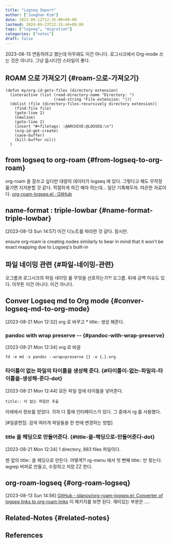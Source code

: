 ```yaml
---
title: "Logseq Import"
author: ["Junghan Kim"]
date: 2022-09-12T12:35:00+09:00
lastmod: 2024-09-23T22:15:44+09:00
tags: ["logseq", "migration"]
categories: ["notes"]
draft: false
---
```


2023-08-13 연동하려고 했는데 아무래도 이건 아니다. 로그시크에서 Org-mode 쓰는 것은 아니다. 그냥 옵시디언 스타일이 좋다.


## ROAM 으로 가져오기 {#roam-으로-가져오기}



```elisp
(defun my/org-id-gets-files (directory extension)
  (interactive (list (read-directory-name "Directory: ")
                     (read-string "File extension: ")))
  (dolist (file (directory-files-recursively directory extension))
    (find-file file)
    (goto-line 2)
    (newline)
    (goto-line 2)
    (insert "#+filetags: :@ARCHIVE:@LOGSEQ:\n")
    (org-id-get-create)
    (save-buffer)
    (kill-buffer nil))
  )
```


## from logseq to org-roam {#from-logseq-to-org-roam}

org-roam 을 잘쓰고 싶다만 대량의 데이터가 logseq 에 있다. 그렇다고 해도 무작정 옮기면 지저분할 것 같다. 적절하게 하긴 해야 하는데... 일단 기록해두자. 따끈한 자료이다. [org-roam-logseq.el · GitHub](https://gist.github.com/junghan0611/15c75f3ef55633d89d321b146424476f)


## name-format : triple-lowbar {#name-format-triple-lowbar}

<span class="timestamp-wrapper"><span class="timestamp">[2023-08-13 Sun 14:57]</span></span> 이건 디노트를 따라한 것 같다. 잠시만.

ensure org-roam is creating nodes similarly to bear in mind that it won't be exact mapping due to Logseq's built-in


## 파일 네이밍 관련 {#파일-네이밍-관련}



오그롬과 로그시크의 파일 네이밍 룰 무엇을 선호하는가?! 오그롬. 뒤에 공백 이슈도 있다. 아무튼 이건 아니다. 이건 아니다.


## Conver Logseq md to Org mode {#conver-logseq-md-to-org-mode}

<span class="timestamp-wrapper"><span class="timestamp">[2023-08-21 Mon 12:32]</span></span> org 로 바꾸고 \* title:: 생성 해준다.


### pandoc with wrap preserve -- {#pandoc-with-wrap-preserve}

<span class="timestamp-wrapper"><span class="timestamp">[2023-08-21 Mon 12:34]</span></span> org 로 바꿈

```text
fd -e md -x pandoc --wrap=preserve {} -o {.}.org
```


### 타이틀이 없는 파일의 타이틀을 생성해 준다. {#타이틀이-없는-파일의-타이틀을-생성해-준다-dot}

<span class="timestamp-wrapper"><span class="timestamp">[2023-08-21 Mon 12:44]</span></span> 모든 파일 앞에 타이틀을 넣어준다.

```text
title:: 이 없는 파일만 추출
```

아래에서 정보를 얻었다. 각자 다 툴에 인터페이스가 있다. 그 중에서 rg 를 사용했다.

[#일괄편집: 검색 여러개 파일들을 한 번에 변경하는 방법]


### title 을 헤딩으로 만들어준다. {#title-을-헤딩으로-만들어준다-dot}

<span class="timestamp-wrapper"><span class="timestamp">[2023-08-21 Mon 12:34]</span></span> 1 directory, 883 files 파일이다.

멘 앞의 title:: 을 헤딩으로 만든다. 어떻게?! rg-menu 에서 첫 뻔째 title:: 만 찾는다. wgrep 버퍼로 만들고, 수정하고 저장 ZZ 한다.


## org-roam-logseq {#org-roam-logseq}

<span class="timestamp-wrapper"><span class="timestamp">[2023-08-13 Sun 14:56]</span></span> [GitHub - idanov/org-roam-logseq.el: Converter of logseq links to org-roam links](https://github.com/idanov/org-roam-logseq.el) 이 패키지를 보면 된다. 재미있는 부분은 ....


## Related-Notes {#related-notes}

## References

<style>.csl-entry{text-indent: -1.5em; margin-left: 1.5em;}</style><div class="csl-bib-body">
</div>
